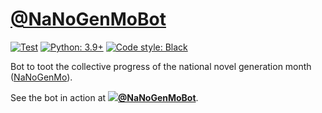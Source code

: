 # [@NaNoGenMoBot](https://twitter.com/NaNoGenMoBot)

[![Test](https://github.com/hugovk/nanogenmobot/actions/workflows/test.yml/badge.svg)](https://github.com/hugovk/nanogenmobot/actions/workflows/test.yml)
[![Python: 3.9+](https://img.shields.io/badge/python-3.8+-blue.svg)](https://www.python.org/downloads/)
[![Code style: Black](https://img.shields.io/badge/code%20style-Black-000000.svg)](https://github.com/psf/black)

Bot to toot the collective progress of the national novel generation month
([NaNoGenMo](https://nanogenmo.github.io)).

See the bot in action at
**[![](https://mas.to/packs/media/icons/favicon-16x16-c58fdef40ced38d582d5b8eed9d15c5a.png)@NaNoGenMoBot](https://mas.to/@NaNoGenMoBot)**.
